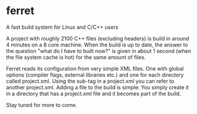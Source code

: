 # ferret
A fast build system for Linux and C/C++ users

A project with roughly 2100 C++ files (excluding headers) is build in around 4 minutes on a 8 core machine. When the build is up to date, the answer to the question "what do I have to built now?" is given in about 1 second (when the file system cache is hot) for the same amount of files.

Ferret reads its configuration from very simple XML files. One with global options (compiler flags, external libraries etc.) and one for each directory called project.xml. Using the sub-tag in a project.xml you can refer to another project.xml. Adding a file to the build is simple: You simply create it in a directory that has a project.xml file and it becomes part of the build.

Stay tuned for more to come.

